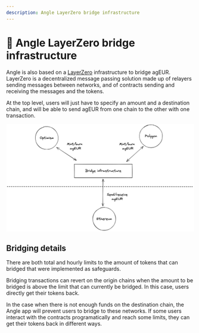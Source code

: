 ```yaml
---
description: Angle LayerZero bridge infrastructure
---
```


# 🌉 Angle LayerZero bridge infrastructure

Angle is also based on a [LayerZero](https://layerzero.network/) infrastructure to bridge agEUR. LayerZero is a decentralized message passing solution made up of relayers sending messages between networks, and of contracts sending and receiving the messages and the tokens.

At the top level, users will just have to specify an amount and a destination chain, and will be able to send agEUR from one chain to the other with one transaction. 

![lz bridge infra user](../../.gitbook/assets/bridge-infra-user.png)

## Bridging details

There are both total and hourly limits to the amount of tokens that can bridged that were implemented as safeguards. 

Bridging transactions can revert on the origin chains when the amount to be bridged is above the limit that can currently be bridged. In this case, users directly get their tokens back. 

In the case when there is not enough funds on the destination chain, the Angle app will prevent users to bridge to these networks. If some users interact with the contracts programatically and reach some limits, they can get their tokens back in different ways. 



